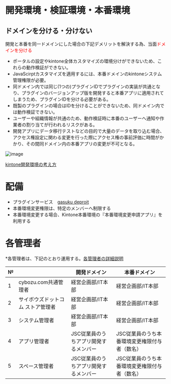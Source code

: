 # 開発環境・検証環境・本番環境

## ドメインを分ける・分けない

開発と本番を同一ドメインにした場合の下記デメリットを解決する為、当面<font color="Red">ドメインを分ける</font>

* ポータルの設定やkintone全体カスタマイズの環境分けができないため、これらの動作検証ができない。
* JavaScirptカスタマイズを適用するには、本番ドメインのkintoneシステム管理権限が必要。
* 同ドメイン内では同じ(1つの)プラグインIDでプラグインの実装が共通となり、プラグインのバージョンアップ版を開発すると本番アプリに適用されてしまうため、プラグインIDを分ける必要がある。
* 既製のプラグインの場合はIDを分けることができないため、同ドメイン内では動作検証できない。
* ユーザーや組織情報が共通のため、動作検証時に本番のユーザーへ通知や作業者の割り当てが行われるリスクがある。
* 開発アプリにデータ移行テストなどの目的で大量のデータを取り込む場合、アクセス権設定に関わる変更を行った際にアクセス権の事前評価に時間がかかり、その間同ドメイン内の本番アプリの変更が不可となる。

![image](https://github.com/ShopChannelIT/Vendor-Potal-Systme/assets/88366591/403a7429-a7b3-48d9-907c-802af8e9703d)

[kintone開発環境の考え方](https://kintone.cybozu.co.jp/kintone-signpost/guide/development_environment.html)


# 配備

* プラグインサービス　[gasuku deproit](https://deploit.gusuku.io/?_gl=1*1x1k8ey*_ga*MTQzMjgxOTQzNC4xNzA1MDM2MzE2*_ga_0703L2JJFB*MTcwNTU1ODE0OS4xLjAuMTcwNTU1ODE0OS4wLjAuMA..)
* 本番環境変更権限は、特定のメンバーへ制限する
* 本番環境変更する場合、Kintone本番環境の『本番環境変更申請アプリ』を利用する



# 各管理者

*各管理者は、下記のとおり運用する。[各管理者の詳細説明](https://jp.cybozu.help/k/ja/admin/permission_admin/admin_type.html#permission_admin_permissions_concept_20)

| № |  | 開発ドメイン | 本番ドメイン |
| - | - | - | - |
| 1 | cybozu.com共通管理者 | 経営企画部/IT本部 | 経営企画部/IT本部 |
| 2 | サイボウズドットコム ストア管理者 | 経営企画部/IT本部 | 経営企画部/IT本部 |
| 3 | システム管理者 | 経営企画部/IT本部 | 経営企画部/IT本部 |
| 4 | アプリ管理者 | JSC従業員のうちアプリ開発するメンバー | JSC従業員のうち本番環境変更権限付与者（数名） |
| 5 | スペース管理者 | JSC従業員のうちアプリ開発するメンバー | JSC従業員のうち本番環境変更権限付与者（数名） |

